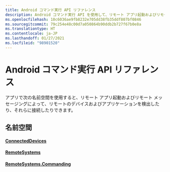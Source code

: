 ```yaml
---
title: Android コマンド実行 API リファレンス
description: Android コマンド実行 API を使用して、リモート アプリ起動およびリモート メッセージングによって、リモートのデバイスおよびアプリケーションを検出したり、それらに接続したりします。
ms.openlocfilehash: 10c6036ae9fb8232e705dd38fb35ddf807bf0846
ms.sourcegitcommit: 79c254e48c00d7a050864b90ddb2b727f67b0e8a
ms.translationtype: HT
ms.contentlocale: ja-JP
ms.lasthandoff: 01/27/2021
ms.locfileid: "98901520"
---
```

# <a name="android-commanding-api-reference"></a>Android コマンド実行 API リファレンス

アプリで次の名前空間を使用すると、リモート アプリ起動およびリモート メッセージングによって、リモートのデバイスおよびアプリケーションを検出したり、それらに接続したりできます。

## <a name="namespaces"></a>名前空間

#### <a name="connecteddevices"></a>[ConnectedDevices](/java/api/com.microsoft.connecteddevices)
#### <a name="remotesystems"></a>[RemoteSystems](/java/api/com.microsoft.connecteddevices.remotesystems)
#### <a name="remotesystemscommanding"></a>[RemoteSystems.Commanding](/java/api/com.microsoft.connecteddevices.remotesystems.commanding)